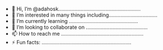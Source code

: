 - 👋 Hi, I’m @adahosk........................................................
- 👀 I’m interested in many things including.................................
- 🌱 I’m currently learning ...............................................
- 💞️ I’m looking to collaborate on ..........................................
- 📫 How to reach me ........................................................
- ⚡ Fun facts: .............................................................
<!---.
adahosk/adahosk is a ✨ special ✨ repository because its `README.md` (this file) appears on your GitHub profile.
You can click the Preview link to take a look at your changes.
--->
